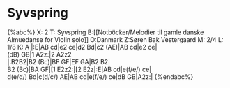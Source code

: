# Syvspring

{%abc%}
X: 2
T: Syvspring
B:[[Notböcker/Melodier til gamle danske Almuedanse for Violin solo]]
O:Danmark
Z:Søren Bak Vestergaard
M: 2/4
L: 1/8
K: A
|:E|AB cd|e2 ce|d2 Bd|c2 (AE)|AB cd|e2 ce|\
(dB) GB|1 A2z:|2 A2z2\
|:B2B2|B2 (Bc)|BF GF|EF GA|B2 B2|\
B2 (Bc)|BA GF|[1 E2z2:|[2 E2z|:E|AB cd|e(f/e/) ce|\
d(e/d/) Bd|c(d/c/) AE|AB cd|e(f/e/) ce|dB GB|A2z:|
{%endabc%}
